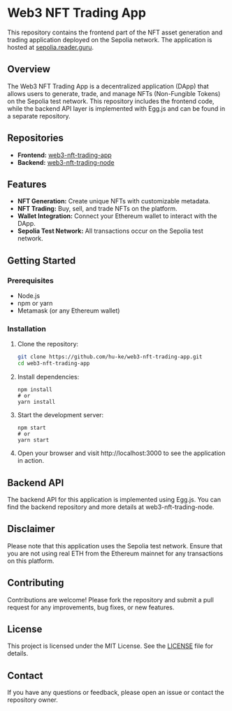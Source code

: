 # Web3 NFT Trading App

This repository contains the frontend part of the NFT asset generation and trading application deployed on the Sepolia network. The application is hosted at [sepolia.reader.guru](https://sepolia.reader.guru/).

## Overview

The Web3 NFT Trading App is a decentralized application (DApp) that allows users to generate, trade, and manage NFTs (Non-Fungible Tokens) on the Sepolia test network. This repository includes the frontend code, while the backend API layer is implemented with Egg.js and can be found in a separate repository.

## Repositories

- **Frontend:** [web3-nft-trading-app](https://github.com/hu-ke/web3-nft-trading-app)
- **Backend:** [web3-nft-trading-node](https://github.com/hu-ke/web3-nft-trading-node)

## Features

- **NFT Generation:** Create unique NFTs with customizable metadata.
- **NFT Trading:** Buy, sell, and trade NFTs on the platform.
- **Wallet Integration:** Connect your Ethereum wallet to interact with the DApp.
- **Sepolia Test Network:** All transactions occur on the Sepolia test network.

## Getting Started

### Prerequisites

- Node.js
- npm or yarn
- Metamask (or any Ethereum wallet)

### Installation

1. Clone the repository:

   ```bash
   git clone https://github.com/hu-ke/web3-nft-trading-app.git
   cd web3-nft-trading-app
   ```
2. Install dependencies:
   ```
   npm install
   # or
   yarn install
   ```
3. Start the development server:
   ```
   npm start
   # or
   yarn start
   ```
4. Open your browser and visit http://localhost:3000 to see the application in action.
## Backend API
The backend API for this application is implemented using Egg.js. You can find the backend repository and more details at web3-nft-trading-node.

## Disclaimer
Please note that this application uses the Sepolia test network. Ensure that you are not using real ETH from the Ethereum mainnet for any transactions on this platform.

## Contributing
Contributions are welcome! Please fork the repository and submit a pull request for any improvements, bug fixes, or new features.

## License
This project is licensed under the MIT License. See the [LICENSE](./LICENSE) file for details.

## Contact
If you have any questions or feedback, please open an issue or contact the repository owner.